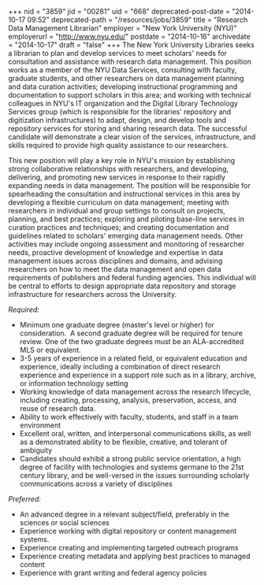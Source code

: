 +++
nid = "3859"
jid = "00281"
uid = "668"
deprecated-post-date = "2014-10-17 09:52"
deprecated-path = "/resources/jobs/3859"
title = "Research Data Management Librarian"
employer = "New York University (NYU)"
employerurl = "http://www.nyu.edu/"
postdate = "2014-10-16"
archivedate = "2014-10-17"
draft = "false"
+++
The New York University Libraries seeks a librarian to plan and develop
services to meet scholars' needs for consultation and assistance with
research data management. This position works as a member of the NYU
Data Services, consulting with faculty, graduate students, and other
researchers on data management planning and data curation activities;
developing instructional programming and documentation to support
scholars in this area; and working with technical colleagues in NYU's IT
organization and the Digital Library Technology Services group (which is
responsible for the libraries' repository and digitization
infrastructures) to adapt, design, and develop tools and repository
services for storing and sharing research data. The successful candidate
will demonstrate a clear vision of the services, infrastructure, and
skills required to provide high quality assistance to our researchers.

This new position will play a key role in NYU's mission by establishing
strong collaborative relationships with researchers, and developing,
delivering, and promoting new services in response to their rapidly
expanding needs in data management. The position will be responsible for
spearheading the consultation and instructional services in this area by
developing a flexible curriculum on data management; meeting with
researchers in individual and group settings to consult on projects,
planning, and best practices; exploring and piloting base-line services
in curation practices and techniques; and creating documentation and
guidelines related to scholars' emerging data management needs. Other
activities may include ongoing assessment and monitoring of researcher
needs, proactive development of knowledge and expertise in data
management issues across disciplines and domains, and advising
researchers on how to meet the data management and open data
requirements of publishers and federal funding agencies. This individual
will be central to efforts to design appropriate data repository and
storage infrastructure for researchers across the University.
  
*Required:*

-   Minimum one graduate degree (master's level or higher) for
    consideration.  A second graduate degree will be required for tenure
    review. One of the two graduate degrees must be an ALA-accredited
    MLS or equivalent.
-   3-5 years of experience in a related field, or equivalent education
    and experience, ideally including a combination of direct research
    experience and experience in a support role such as in a library,
    archive, or information technology setting
-   Working knowledge of data management across the research lifecycle,
    including creating, processing, analysis, preservation, access, and
    reuse of research data.
-   Ability to work effectively with faculty, students, and staff in a
    team environment
-   Excellent oral, written, and interpersonal communications skills, as
    well as a demonstrated ability to be flexible, creative, and
    tolerant of ambiguity
-   Candidates should exhibit a strong public service orientation, a
    high degree of facility with technologies and systems germane to the
    21st century library, and be well-versed in the issues surrounding
    scholarly communications across a variety of disciplines

*Preferred:*

-   An advanced degree in a relevant subject/field, preferably in the
    sciences or social sciences
-   Experience working with digital repository or content management
    systems.
-   Experience creating and implementing targeted outreach programs
-   Experience creating metadata and applying best practices to managed
    content
-   Experience with grant writing and federal agency policies
